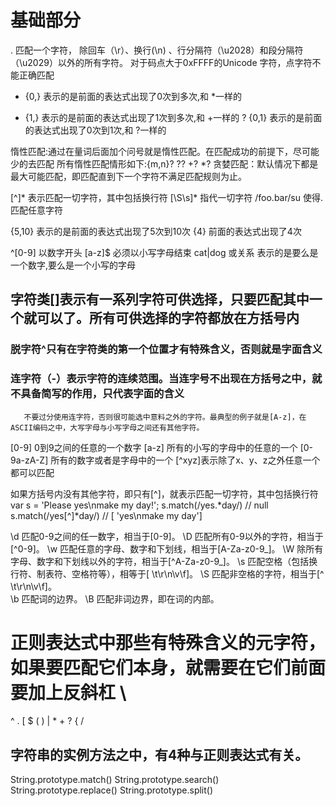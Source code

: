 # 基础部分
 . 匹配一个字符， 除回车（\r）、换行(\n) 、行分隔符（\u2028）和段分隔符（\u2029）以外的所有字符。
                 对于码点大于0xFFFF的Unicode 字符，点字符不能正确匹配
 
 *  {0,} 表示的是前面的表达式出现了0次到多次,和 *一样的
 +  {1,} 表示的是前面的表达式出现了1次到多次,和 +一样的
 ?  {0,1} 表示的是前面的表达式出现了0次到1次,和 ?一样的

惰性匹配:通过在量词后面加个问号就是惰性匹配。在匹配成功的前提下，尽可能少的去匹配
             所有惰性匹配情形如下:{m,n}? ?? +? *?
贪婪匹配：默认情况下都是最大可能匹配，即匹配直到下一个字符不满足匹配规则为止。

[^]* 表示匹配一切字符，其中包括换行符
[\S\s]* 指代一切字符
/foo.bar/su 使得.匹配任意字符


{5,10} 表示的是前面的表达式出现了5次到10次
{4} 前面的表达式出现了4次


 ^[0-9] 以数字开头  [a-z]$ 必须以小写字母结束
 cat|dog 或关系  表示的是要么是一个数字,要么是一个小写的字母
## 字符类[]表示有一系列字符可供选择，只要匹配其中一个就可以了。所有可供选择的字符都放在方括号内
  ###  脱字符^只有在字符类的第一个位置才有特殊含义，否则就是字面含义
  ###  连字符（-）表示字符的连续范围。当连字号不出现在方括号之中，就不具备简写的作用，只代表字面的含义
       不要过分使用连字符，否则很可能选中意料之外的字符。最典型的例子就是[A-z]，在ASCII编码之中，大写字母与小写字母之间还有其他字符。

   [0-9] 0到9之间的任意的一个数字  [a-z] 所有的小写的字母中的任意的一个
   [0-9a-zA-Z] 所有的数字或者是字母中的一个
   [^xyz]表示除了x、y、z之外任意一个都可以匹配 

  如果方括号内没有其他字符，即只有[^]，就表示匹配一切字符，其中包括换行符
     var s = 'Please yes\nmake my day!';
     s.match(/yes.*day/) // null
     s.match(/yes[^]*day/) // [ 'yes\nmake my day']

 
        
\d 匹配0-9之间的任一数字，相当于[0-9]。
\D 匹配所有0-9以外的字符，相当于[^0-9]。
\w 匹配任意的字母、数字和下划线，相当于[A-Za-z0-9_]。
\W 除所有字母、数字和下划线以外的字符，相当于[^A-Za-z0-9_]。
\s 匹配空格（包括换行符、制表符、空格符等），相等于[ \t\r\n\v\f]。
\S 匹配非空格的字符，相当于[^ \t\r\n\v\f]。  
\b 匹配词的边界。
\B 匹配非词边界，即在词的内部。


# 正则表达式中那些有特殊含义的元字符，如果要匹配它们本身，就需要在它们前面要加上反斜杠  \
  ^ . [ $ ( ) | *  +  ?  {  /


## 字符串的实例方法之中，有4种与正则表达式有关。
   String.prototype.match()
   String.prototype.search()
   String.prototype.replace()
   String.prototype.split()